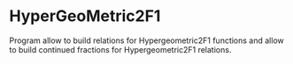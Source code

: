 # HyperGeoMetric2F1
Program allow to build relations for Hypergeometric2F1 functions and allow to build continued fractions for Hypergeometric2F1 relations.
